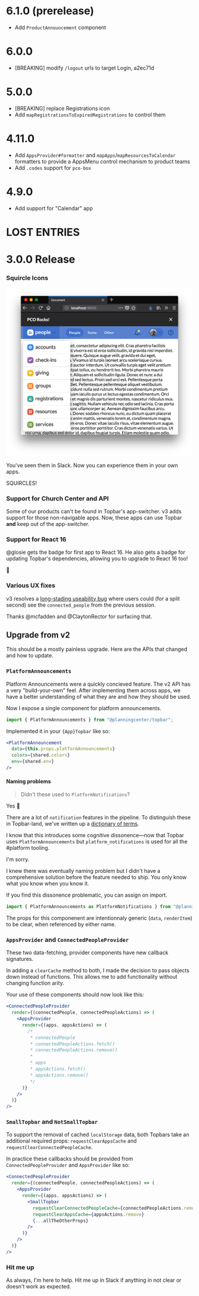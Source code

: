 # 6.1.0 (prerelease)

- Add `ProductAnnouncement` component

# 6.0.0

- [BREAKING] modify `/logout` urls to target Login, a2ec71d

# 5.0.0

- [BREAKING] replace Registrations icon
- Add `mapRegistrationsToExpiredRegistrations` to control them

# 4.11.0

- Add `AppsProvider#formatter` and `mapApps`/`mapResourcesToCalendar` formatters to provide a AppsMenu control mechanism to product teams
- Add `.codes` support for `pco-box`

# 4.9.0

- Add support for "Calendar" app

# LOST ENTRIES

# 3.0.0 Release

### Squircle Icons

![squircles in the app menu](./docs/images/2018.04.26-v3-desktop-screenshot.png)

You've seen them in Slack.
Now you can experience them in your own apps.

SQUIRCLES!

### Support for Church Center and API

Some of our products can't be found in Topbar's app-switcher.
v3 adds support for those non-navigable apps.
Now, these apps can use Topbar **and** keep out of the app-switcher.

### Support for React 16

@glosie gets the badge for first app to React 16.
He also gets a badge for updating Topbar's dependencies, allowing you to upgrade to React 16 too!

🤗

### Various UX fixes

v3 resolves a [long-stading useability bug](https://trello.com/c/PQtq5w1u/2568-%F0%9F%90%9E-previously-logged-in-users-linked-accounts-are-visible-for-a-split-second#) where users could (for a split second) see the `connected_people` from the previous session.

Thanks @mcfadden and @ClaytonRector for surfacing that.

## Upgrade from v2

This should be a mostly painless upgrade.
Here are the APIs that changed and how to update.

### `PlatformAnnouncements`

Platform Announcements were a quickly concieved feature.
The v2 API has a very "build-your-own" feel.
After implementing them across apps, we have a better understanding of what they are and how they should be used.

Now I expose a single component for platform announcements.

```jsx
import { PlatformAnnouncements } from "@planningcenter/topbar";
```

Implemented it in your `{App}Topbar` like so:

```jsx
<PlatformAnnouncement
  data={this.props.platformAnnouncements}
  colors={shared.colors}
  env={shared.env}
/>
```

#### Naming problems

> Didn't these used to `PlatformNotifications`?

Yes 😬

There are a lot of `notification` features in the pipeline.
To distinguish these in Topbar-land, we've written up a [dictionary of terms](https://planningcenter.design/interfaces-and-interactions/announcements-and-notifications-and-alerts-oh-my).

I know that this introduces some cognitive dissonence—now that Topbar uses `PlatformAnnouncements` but `platform_notifications` is used for all the #platform tooling.

I'm sorry.

I knew there was eventually naming problem
but I didn't have a comprehensive solution before the feature needed to ship.
You only know what you know when you know it.

If you find this dissonence problematic, you can assign on import.

```js
import { PlatformAnnouncements as PlatformNotifications } from "@planningcenter/topbar";
```

The props for this componenent are intentionnaly generic (`data`, `renderItem`) to be clear, when referenced by either name.

### `AppsProvider` and `ConnectedPeopleProvider`

These two data-fetching, provider components have new callback signatures.

In adding a `clearCache` method to both, I made the decision to pass objects down instead of functions.
This allows me to add functionality without changing function arity.

Your use of these components should now look like this:

```jsx
<ConnectedPeopleProvider
  render={(connectedPeople, connectedPeopleActions) => (
    <AppsProvider
      render={(apps, appsActions) => (
        /*
         * connectedPeople
         * connectedPeopleActions.fetch()
         * connectedPeopleActions.remove()
         *
         * apps
         * appsActions.fetch()
         * appsActions.remove()
         */
      )}
    />
  )}
/>
```

### `SmallTopbar` and `NotSmallTopbar`

To support the removal of cached `localStorage` data, both Topbars take an additional required props: `requestClearAppsCache` and `requestClearConnectedPeopleCache`.

In practice these callbacks should be provided from `ConnectedPeopleProvider` and `AppsProvider` like so:

```jsx
<ConnectedPeopleProvider
  render={(connectedPeople, connectedPeopleActions) => (
    <AppsProvider
      render={(apps, appsActions) => (
        <SmallTopbar
          requestClearConnectedPeopleCache={connectedPeopleActions.remove}
          requestClearAppsCache={appsActions.remove}
          {...allTheOtherProps}
        />
      )}
    />
  )}
/>
```

### Hit me up

As always, I'm here to help.
Hit me up in Slack if anything in not clear or doesn't work as expected.
